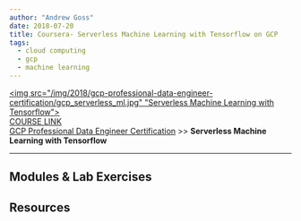 ```yaml
---
author: "Andrew Goss"
date: 2018-07-20
title: Coursera- Serverless Machine Learning with Tensorflow on GCP
tags:
  - cloud computing
  - gcp
  - machine learning
---
```

<a href="https://www.coursera.org/learn/serverless-machine-learning-gcp" target=_><img src="/img/2018/gcp-professional-data-engineer-certification/gcp_serverless_ml.jpg" "Serverless Machine Learning with Tensorflow"></a><br>
<a href="https://www.coursera.org/learn/serverless-machine-learning-gcp" target="_blank">COURSE LINK</a><br>
<a href="/2018/gcp-professional-data-engineer-certification/">GCP Professional Data Engineer Certification</a> >> <b>Serverless Machine Learning with Tensorflow</b>
<hr>

## Modules & Lab Exercises

## Resources